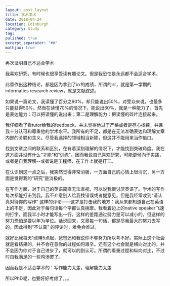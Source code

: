 ```yaml
---
layout: post_layout
title: 学术学术
date: 2018-04-24
location: Edinburgh
category: Study
tag: 
pulished: true
excerpt_separator: "##"
mathjax: true
---
```


再次证明自己不适合学术

我喜欢研究，有时候也很享受读有趣论文。但是我恐怕是永远都不会适合学术。

此番作出这种结论，都是因为拿到了irr的成绩，所谓的irr，就是第一学期的informatics research review，就是文献综述。

如果说一篇论文，我读懂了百分之90%，却只能说出50%，对受众来说，也最多只能获得50%。然而在读懂70%的情况下，能说出60%，就是一种能力了。首先是表达能力：可以把读懂的说出来；第二是理解能力：把读懂的碎片连接起来。

我仔细看了看tutor给我的feedback，并未觉得他过于严格或者是存心找茬，并且我十分认可和尊重他的学术水平。我所有的不足，都是在无法准确表达和理解文章内部的关联和含义。尽管我选择的领域相当新颖，但这并不能用来当作借口。

找到文章之间的联系和区别，在有着深刻理解的情况下，才能找到突破角度。我在这方面并没有什么“才能”和“训练”。因而我说自己喜欢研究，可能更倾向于实践，或者是自我理解--或者说是工程师，在工作上就是打工。

在认识到这一点之后，我突然觉得非常消极，一方面自己的心情上很消沉，另一方面是觉得我的“研究”是消极的。

在写作方面，对于自己的英语简直无法直视，可以说我很讨厌英语了。学术的写作每次都能打击到我。我不介意别人给我找错误或者提意见，但是我经常收到“请认真对待你的写作” 这样的评论——这才是打击我的地方：我从来都知道自己在英语上的不足，因此对于每句话每个字都认真揣摩。我看着边上的native speaker飞速的打字，而我半小时才能写出一行，这样的差距通过努力是可以减小的，但这样的努力恐怕是要以年为单位。话说回来，文章每一句话，都是尽我最大的努力去写的，因此得到“不认真” 的评论时，难免会难过。

就好比我每天1点睡5点起，爸爸还和我说你不够努力所以考不好。实际上这个社会就是看结果的，并不会在意你的过程如何艰辛。还有这个社会就是横向对比的，并不会因为你对于自己进步了，就可以的到认可。所谓的看重过程和纵向对比，不过时自我满足的一些鸡汤罢了。

因而我是不适合学术的：写作能力太差，理解能力太差

所以PhD呢，也要好好考虑了。。。




